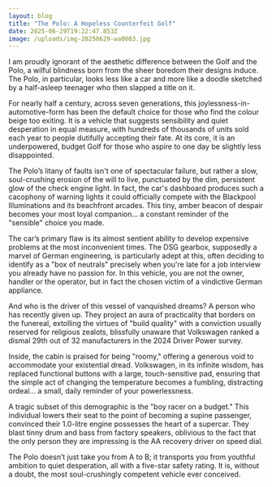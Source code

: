 ```yaml
---
layout: blog
title: "The Polo: A Hopeless Counterfeit Golf"
date: 2025-06-29T19:22:47.853Z
image: /uploads/img-20250629-wa0003.jpg
---
```

I am proudly ignorant of the aesthetic difference between the Golf and the Polo, a wilful blindness born from the sheer boredom their designs induce. The Polo, in particular, looks less like a car and more like a doodle sketched by a half-asleep teenager who then slapped a title on it.

For nearly half a century, across seven generations, this joylessness-in-automotive-form has been the default choice for those who find the colour beige too exiting. It is a vehicle that suggests sensibility and quiet desperation in equal measure, with hundreds of thousands of units sold each year to people dutifully accepting their fate. At its core, it is an underpowered, budget Golf for those who aspire to one day be slightly less disappointed.

The Polo’s litany of faults isn't one of spectacular failure, but rather a slow, soul-crushing erosion of the will to live, punctuated by the dim, persistent glow of the check engine light. In fact, the car's dashboard produces such a cacophony of warning lights it could officially compete with the Blackpool Illuminations and its beachfront arcades. This tiny, amber beacon of despair becomes your most loyal companion... a constant reminder of the "sensible" choice you made.

The car’s primary flaw is its almost sentient ability to develop expensive problems at the most inconvenient times. The DSG gearbox, supposedly a marvel of German engineering, is particularly adept at this, often deciding to identify as a "box of neutrals" precisely when you're late for a job interview you already have no passion for. In this vehicle, you are not the owner, handler or the operator, but in fact the chosen victim of a vindictive German appliance.

And who is the driver of this vessel of vanquished dreams? A person who has recently given up. They project an aura of practicality that borders on the funereal, extolling the virtues of "build quality" with a conviction usually reserved for religious zealots, blissfully unaware that Volkswagen ranked a dismal 29th out of 32 manufacturers in the 2024 Driver Power survey.

Inside, the cabin is praised for being "roomy," offering a generous void to accommodate your existential dread. Volkswagen, in its infinite wisdom, has replaced functional buttons with a large, touch-sensitive pad, ensuring that the simple act of changing the temperature becomes a fumbling, distracting ordeal... a small, daily reminder of your powerlessness.

A tragic subset of this demographic is the "boy racer on a budget." This individual lowers their seat to the point of becoming a supine passenger, convinced their 1.0-litre engine possesses the heart of a supercar. They blast tinny drum and bass from factory speakers, oblivious to the fact that the only person they are impressing is the AA recovery driver on speed dial.

The Polo doesn’t just take you from A to B; it transports you from youthful ambition to quiet desperation, all with a five-star safety rating. It is, without a doubt, the most soul-crushingly competent vehicle ever conceived.